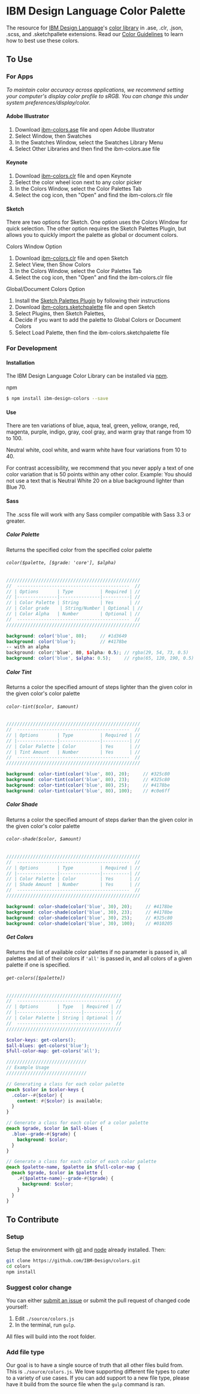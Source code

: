 IBM Design Language Color Palette
===================================

The resource for [IBM Design Language](https://www.ibm.com/design/language/)'s [color library](https://www.ibm.com/design/language/resources/color-library/) in .ase, .clr, .json, .scss, and .sketchpallete extensions. Read our [Color Guidelines](https://www.ibm.com/design/language/framework/visual/color/) to learn how to best use these colors.

## To Use

### For Apps

*To maintain color accuracy across applications, we recommend setting your computer's display color profile to sRGB. You can change this under system preferences/display/color.*

#### Adobe Illustrator

1. Download [ibm-colors.ase](https://github.com/IBM-Design/colors/raw/v2.0/ibm-colors.ase) file and open Adobe Illustrator
2. Select Window, then Swatches
3. In the Swatches Window, select the Swatches Library Menu
4. Select Other Libraries and then find the ibm-colors.ase file

#### Keynote

1. Download [ibm-colors.clr](https://github.com/IBM-Design/colors/raw/v2.0/ibm-colors.clr) file and open Keynote
2. Select the color wheel icon next to any color picker
3. In the Colors Window, select the Color Palettes Tab
4. Select the cog icon, then "Open" and find the ibm-colors.clr file

#### Sketch
There are two options for Sketch. One option uses the Colors Window for quick selection. The other option requires the Sketch Palettes Plugin, but allows you to quickly import the palette as global or document colors.

Colors Window Option

1. Download [ibm-colors.clr](https://github.com/IBM-Design/colors/raw/v2.0/ibm-colors.clr) file and open Sketch
2. Select View, then Show Colors
3. In the Colors Window, select the Color Palettes Tab
4. Select the cog icon, then "Open" and find the ibm-colors.clr file

Global/Document Colors Option

1. Install the [Sketch Palettes Plugin](https://github.com/andrewfiorillo/sketch-palettes) by following their instructions
2. Download [ibm-colors.sketchpalette](https://github.com/IBM-Design/colors/raw/v2.0/ibm-colors.sketchpalette) file and open Sketch
2. Select Plugins, then Sketch Palettes,
3. Decide if you want to add the palette to Global Colors or Document Colors
4. Select Load Palette, then find the ibm-colors.sketchpalette file

### For Development

#### Installation
The IBM Design Language Color Library can be installed via [npm](https://www.npmjs.com/).

npm
```bash
$ npm install ibm-design-colors --save
```
#### Use

There are ten variations of blue, aqua, teal, green, yellow, orange, red, magenta, purple, indigo, gray, cool gray, and warm gray that range from 10 to 100.

Neutral white, cool white, and warm white have four variations from 10 to 40.

For contrast accessibility, we recommend that you never apply a text of one color variation that is 50 points within any other color. Example: You should not use a text that is Neutral White 20 on a blue background lighter than Blue 70.

#### Sass

The .scss file will work with any Sass compiler compatible with Sass 3.3 or greater.

##### Color Palette

Returns the specified color from the specified color palette

###### `color($palette, [$grade: 'core'], $alpha)`

```scss
//////////////////////////////////////////////////
//  ------------------------------------------  //
// | Options       | Type          | Required | //
// |---------------|---------------|----------| //
// | Color Palette | String        | Yes      | //
// | Color grade    | String/Number | Optional | //
// | Color Alpha   | Number        | Optional | //
//  ------------------------------------------  //
//////////////////////////////////////////////////

background: color('blue', 80);     // #1d3649
background: color('blue');         // #4178be
-- with an alpha
background: color('blue', 80, $alpha: 0.5); // rgba(29, 54, 73, 0.5)
background: color('blue', $alpha: 0.5);     // rgba(65, 120, 190, 0.5)

```

##### Color Tint

Returns a color the specified amount of steps lighter than the given color in the given color's color palette

###### `color-tint($color, $amount)`

```scss
//////////////////////////////////////////////////
//  ------------------------------------------  //
// | Options       | Type          | Required | //
// |---------------|---------------|----------| //
// | Color Palette | Color         | Yes      | //
// | Tint Amount   | Number        | Yes      | //
//  ------------------------------------------  //
//////////////////////////////////////////////////

background: color-tint(color('blue', 80), 20);     // #325c80
background: color-tint(color('blue', 80), 23);     // #325c80
background: color-tint(color('blue', 80), 25);     // #4178be
background: color-tint(color('blue', 80), 100);    // #c0e6ff
```

##### Color Shade

Returns a color the specified amount of steps darker than the given color in the given color's color palette

###### `color-shade($color, $amount)`

```scss
//////////////////////////////////////////////////
//  ------------------------------------------  //
// | Options       | Type          | Required | //
// |---------------|---------------|----------| //
// | Color Palette | Color         | Yes      | //
// | Shade Amount  | Number        | Yes      | //
//  ------------------------------------------  //
//////////////////////////////////////////////////

background: color-shade(color('blue', 30), 20);     // #4178be
background: color-shade(color('blue', 30), 23);     // #4178be
background: color-shade(color('blue', 30), 25);     // #325c80
background: color-shade(color('blue', 30), 100);    // #010205
```

##### Get Colors

Returns the list of available color palettes if no parameter is passed in, all palettes and all of their colors if `'all'` is passed in, and all colors of a given palette if one is specified.

###### `get-colors([$palette])`

```scss
///////////////////////////////////////////
//  -----------------------------------  //
// | Options       | Type   | Required | //
// |---------------|--------|----------| //
// | Color Palette | String | Optional | //
//  -----------------------------------  //
///////////////////////////////////////////

$color-keys: get-colors();
$all-blues: get-colors('blue');
$full-color-map: get-colors('all');

//////////////////////////////
// Example Usage
//////////////////////////////

// Generating a class for each color palette
@each $color in $color-keys {
  .color--#{$color} {
    content: #{$color} is available;
  }
}

// Generate a class for each color of a color palette
@each $grade, $color in $all-blues {
  .blue--grade-#{$grade} {
    background: $color;
  }
}

// Generate a class for each color of each color palette
@each $palette-name, $palette in $full-color-map {
  @each $grade, $color in $palette {
    .#{$palette-name}--grade-#{$grade} {
      background: $color;
    }
  }
}
```

## To Contribute

### Setup

Setup the environment with [git](https://git-scm.com/) and [node](https://nodejs.org/en/) already installed. Then:

```bash
git clone https://github.com/IBM-Design/colors.git
cd colors
npm install
```

### Suggest color change

You can either [submit an issue](https://github.com/IBM-Design/colors/issues/new) or submit the pull request of changed code yourself:

1. Edit `./source/colors.js`
2. In the terminal, run `gulp`.

All files will build into the root folder.

### Add file type

Our goal is to have a single source of truth that all other files build from. This is `./source/colors.js`. We love supporting different file types to cater to a variety of use cases. If you can add support to a new file type, please have it build from the source file when the `gulp` command is ran.
